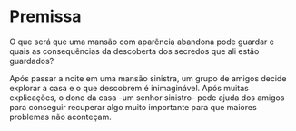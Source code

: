 # Premissa 

O que será que uma mansão com aparência abandona pode guardar e quais as consequências da descoberta dos secredos que ali estão guardados? 

Após passar a noite em uma mansão sinistra, um grupo de amigos decide explorar a casa e o que descobrem é inimaginável. Após muitas explicações, o dono da casa -um senhor sinistro- pede ajuda dos amigos para conseguir recuperar algo muito importante para que maiores problemas não aconteçam. 
